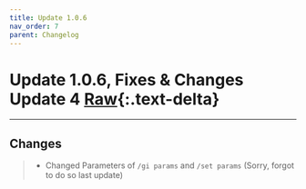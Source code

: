 ```yaml
---
title: Update 1.0.6
nav_order: 7
parent: Changelog
---
```


# Update 1.0.6, Fixes & Changes Update 4  [Raw](1.0.6R.md){:.text-delta}

---

## Changes
>* Changed Parameters of `/gi params` and `/set params` (Sorry, forgot to do so last update)